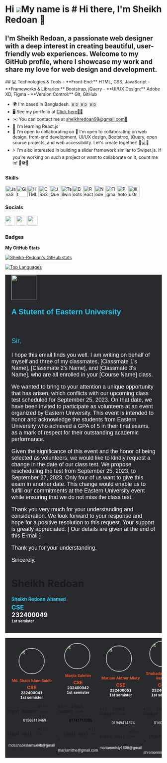 Hi ![](https://user-images.githubusercontent.com/18350557/176309783-0785949b-9127-417c-8b55-ab5a4333674e.gif)My name is # Hi there, I'm Sheikh Redoan 👋
========================================================================================================================================================

I'm Sheikh Redoan, a passionate web designer with a deep interest in creating beautiful, user-friendly web experiences. Welcome to my GitHub profile, where I showcase my work and share my love for web design and development.
--------------------------------------------------------------------------------------------------------------------------------------------------------------------------------------------------------------------------------

\## 💻 Technologies & Tools - \*\*Front-End:\*\* HTML, CSS, JavaScript - \*\*Frameworks & Libraries:\*\* Bootstrap, jQuery - \*\*UI/UX Design:\*\* Adobe XD, Figma - \*\*Version Control:\*\* Git, GitHub

*   🌍  I'm based in Bangladesh. 🇧🇩 🇧🇩 🇧🇩
*   🖥️  See my portfolio at [Click here👨‍💻](http://sheikhredoan.netlify.app/)
*   ✉️  You can contact me at [sheikhredoan99@gmail.com📧](mailto:sheikhredoan99@gmail.com📧)
*   🧠  I'm learning React.js
*   🤝  I'm open to collaborating on 🤝 I'm open to collaborating on web design, front-end development, UI/UX design, Bootstrap, jQuery, open source projects, and web accessibility. Let's create together! 🚀💻🎨
*   ⚡  I'm also interested in building a slider framework similar to Swiper.js. If you're working on such a project or want to collaborate on it, count me in! 📱🛠️🤝

### Skills 
<p align="left">
<a href="https://developer.mozilla.org/en-US/docs/Web/JavaScript" target="_blank" rel="noreferrer"><img src="https://raw.githubusercontent.com/danielcranney/readme-generator/main/public/icons/skills/javascript-colored.svg" width="36" height="36" alt="JavaScript" /></a><a href="https://git-scm.com/" target="_blank" rel="noreferrer"><img src="https://raw.githubusercontent.com/danielcranney/readme-generator/main/public/icons/skills/git-colored.svg" width="36" height="36" alt="Git" /></a><a href="https://developer.mozilla.org/en-US/docs/Glossary/HTML5" target="_blank" rel="noreferrer"><img src="https://raw.githubusercontent.com/danielcranney/readme-generator/main/public/icons/skills/html5-colored.svg" width="36" height="36" alt="HTML5" /></a><a href="https://www.w3.org/TR/CSS/#css" target="_blank" rel="noreferrer"><img src="https://raw.githubusercontent.com/danielcranney/readme-generator/main/public/icons/skills/css3-colored.svg" width="36" height="36" alt="CSS3" /></a><a href="https://jquery.com/" target="_blank" rel="noreferrer"><img src="https://raw.githubusercontent.com/danielcranney/readme-generator/main/public/icons/skills/jquery-colored.svg" width="36" height="36" alt="JQuery" /></a><a href="https://tailwindcss.com/" target="_blank" rel="noreferrer"><img src="https://raw.githubusercontent.com/danielcranney/readme-generator/main/public/icons/skills/tailwindcss-colored.svg" width="36" height="36" alt="TailwindCSS" /></a><a href="https://getbootstrap.com/" target="_blank" rel="noreferrer"><img src="https://raw.githubusercontent.com/danielcranney/readme-generator/main/public/icons/skills/bootstrap-colored.svg" width="36" height="36" alt="Bootstrap" /></a><a href="https://reactjs.org/" target="_blank" rel="noreferrer"><img src="https://raw.githubusercontent.com/danielcranney/readme-generator/main/public/icons/skills/react-colored.svg" width="36" height="36" alt="React" /></a><a href="https://nodejs.org/en/" target="_blank" rel="noreferrer"><img src="https://raw.githubusercontent.com/danielcranney/readme-generator/main/public/icons/skills/nodejs-colored.svg" width="36" height="36" alt="NodeJS" /></a><a href="https://www.figma.com/" target="_blank" rel="noreferrer"><img src="https://raw.githubusercontent.com/danielcranney/readme-generator/main/public/icons/skills/figma-colored.svg" width="36" height="36" alt="Figma" /></a><a href="https://www.adobe.com/uk/products/photoshop.html" target="_blank" rel="noreferrer"><img src="https://raw.githubusercontent.com/danielcranney/readme-generator/main/public/icons/skills/photoshop-colored.svg" width="36" height="36" alt="Photoshop" /></a><a href="https://www.adobe.com/uk/products/illustrator.html" target="_blank" rel="noreferrer"><img src="https://raw.githubusercontent.com/danielcranney/readme-generator/main/public/icons/skills/illustrator-colored.svg" width="36" height="36" alt="Illustrator" /></a>
                    </p>
                    

  ### Socials
                  
  <p align="left"> <a href="https://www.facebook.com/mdsrabon.988qqw" target="_blank" rel="noreferrer"> <img src="https://raw.githubusercontent.com/danielcranney/readme-generator/main/public/icons/socials/facebook.svg" width="32" height="32" /></a> <a href="https://www.github.com/Sheikh-Redoan" target="_blank" rel="noreferrer"> <img src="https://raw.githubusercontent.com/danielcranney/readme-generator/main/public/icons/socials/github.svg" width="32" height="32" /></a> <a href="https://www.linkedin.com/in/sheikh-redoan/" target="_blank" rel="noreferrer"><img src="https://raw.githubusercontent.com/danielcranney/readme-generator/main/public/icons/socials/linkedin.svg" width="32" height="32" /></a></p>

### Badges

<b>My GitHub Stats</b>

<a href="http://www.github.com/Sheikh-Redoan"><img src="https://github-readme-stats.vercel.app/api?username=Sheikh-Redoan&show_icons=true&hide=&count_private=true&title_color=3382ed&text_color=3382ed&icon_color=ffffff&bg_color=000000&hide_border=true&show_icons=true" alt="Sheikh-Redoan's GitHub stats" /></a>

<a href="https://github.com/Sheikh-Redoan" align="left"><img src="https://github-readme-stats.vercel.app/api/top-langs/?username=Sheikh-Redoan&langs_count=10&title_color=3382ed&text_color=3382ed&icon_color=ffffff&bg_color=000000&hide_border=true&locale=en&custom_title=Top%20%Languages" alt="Top Languages" /></a>


<table cellspacing="0" cellpadding="0" border="0" width="600" style="background-color: #282a2d;">
    <tr>
        <td style="padding: 0 20px;">
            <img style="width: 80px; display: inline-block; margin-right: 50px;" src="https://i.ibb.co/1XrvxMB/images.png" alt="">
            <p style="display: inline-block; vertical-align: top; font-size: 24px; font-weight: 700; color:#24c6ef; font-family: 'Gill Sans', 'Gill Sans MT', Calibri, 'Trebuchet MS', sans-serif;" >A Stutent of Eastern University</p>
        </td>
    </tr>
    <tr>
        <td style="padding: 20px;">
            <p style="font-size: 22px; color: #24c6ef; font-family: 'Gill Sans', 'Gill Sans MT', Calibri, 'Trebuchet MS', sans-serif;">Sir,</p>
            <p style="font-size: 18px; color: #fff; font-family: 'Gill Sans', 'Gill Sans MT', Calibri, 'Trebuchet MS', sans-serif;">I hope this email finds you well. I am writing on behalf of myself and three of my classmates, [Classmate 1's Name], [Classmate 2's Name], and [Classmate 3's Name], who are all enrolled in your [Course Name] class.</p>

<p style="font-size: 18px; color: #fff; font-family: 'Gill Sans', 'Gill Sans MT', Calibri, 'Trebuchet MS', sans-serif;">We wanted to bring to your attention a unique opportunity that has arisen, which conflicts with our upcoming class test scheduled for September 25, 2023. On that date, we have been invited to participate as volunteers at an event organized by Eastern University. This event is intended to honor and acknowledge the students from Eastern University who achieved a GPA of 5 in their final exams, as a mark of respect for their outstanding academic performance.</p>

<p style="font-size: 18px; color: #fff; font-family: 'Gill Sans', 'Gill Sans MT', Calibri, 'Trebuchet MS', sans-serif;">Given the significance of this event and the honor of being selected as volunteers, we would like to kindly request a change in the date of our class test. We propose rescheduling the test from September 25, 2023, to September 27, 2023. Only four of us want to give this exam in another date. This change would enable us to fulfill our commitments at the Eastern University event while ensuring that we do not miss the class test.</p>

  <p style="font-size: 18px; color: #fff; font-family: 'Gill Sans', 'Gill Sans MT', Calibri, 'Trebuchet MS', sans-serif;">Thank you very much for your understanding and consideration. We look forward to your response and hope for a positive resolution to this request. Your support is greatly appreciated. [ Our details are given at the end of this E-mail ]</p>

<p style="font-size: 18px; color: #fff; font-family: 'Gill Sans', 'Gill Sans MT', Calibri, 'Trebuchet MS', sans-serif;">Thank you for your understanding.</p>
            <p style="font-size: 18px; color: #fff; font-family: 'Gill Sans', 'Gill Sans MT', Calibri, 'Trebuchet MS', sans-serif;">Sincerely,</p>

<h1>Sheikh Redoan</h1>

            
<p style="font-size: 15px; font-weight: 700;
            color: #24c6ef; margin: 5px 0;">Sheikh Redoan Ahamed</p>

<p style="font-size: 20px; font-weight: 700;
            color: #24c6ef; margin: 0px 0;">CSE</p>
            <p style="font-size: 20px; font-weight: 700;
            color: #fff; margin: 0px 0;">232400049</p>
            <p style="font-size: 12px; font-weight: 700;
            color: #fff; margin: 0px  0 10px;">1st semister</p>
        </td>
    </tr>

  <tr>
        <table cellspacing="0" cellpadding="0" border="0" width="600" style="background-color: #282a2d;">
            <tr>
                <td style="width: 25%; padding: 0 0 5px 5px;"><img style="width: 80px; margin: 8px 38px; border-radius: 50%; border: 2px solid silver;" src="https://i.ibb.co/bzgxM7L/sakib.jpg" alt="">
                <p style="font-size: 12px; font-weight: 700;
                color: #ef5224; margin: 5px 0; text-align: center;">Md. Shabi Islam Sakib</p>

<p style="font-size: 15px; font-weight: 700;
                color: #ef5224; margin: 0px 0; text-align: center">CSE</p>

<p style="font-size: 12px; font-weight: 700;
                color: #fff; margin: 0px 0; text-align: center">232400041</p>

  <p style="font-size: 12px; font-weight: 700;
                color: #fff; margin: 0px  0 10px; text-align: center">1st semister</p>
                
                <!-- input number -->
  <p style="margin: 0; padding: 0; line-height: .8; text-align: center"><a style="font-family:     'Roboto', sans-serif;font-size: 12px; color: #fff; text-decoration: none; " href="tel:01568119469"><img style="width: 12px; height: auto; margin:0 2px;" src="https://i.postimg.cc/Dwdcyh5c/whats-app-icon.png" alt="">  01568119469 </a></p>
                <!-- input number -->


                <!-- input mail -->
  <p style="margin: 5px 0; padding: 0; line-height: .8; text-align: center"><a style="font-family: 'Montserrat', sans-serif; font-size: 12px; color: #fff; text-decoration: none; " href="mailto:
                    mdsahabiislamsakib@gmail.com"><img style="width: 12px; height: auto; margin:0 2px;" src="https://i.postimg.cc/fy9R5HpH/teligram-icon.png" alt=""> 
                    mdsahabiislamsakib@gmail</a></p>
                <!-- input mail -->
                </td>


  <td style="width: 25%; padding: 0 0 5px 5px;"><img style="width: 80px; margin: 8px 20px; border-radius: 50%; border: 2px solid silver;" src="https://i.ibb.co/9y6xPrh/Margiya.jpg" alt="">
                <p style="font-size: 12px; font-weight: 700;
                color: #ef5224; margin: 5px 0; text-align: center;">Marjia Salehin</p>

<p style="font-size: 15px; font-weight: 700;
                color: #ef5224; margin: 0px 0; text-align: center">CSE</p>
<p style="font-size: 12px; font-weight: 700;
                color: #fff; margin: 0px 0; text-align: center">232400042</p>
<p style="font-size: 12px; font-weight: 700;
                color: #fff; margin: 0px  0 10px; text-align: center">1st semister</p>
                
                
                  <!-- input number -->
 <p style="margin: 0; padding: 0; line-height: .8; text-align: center"><a style="font-family:     'Roboto', sans-serif;font-size: 12px; color: #000; text-decoration: none; " href="tel:01741713286"><img style="width: 12px; height: auto; margin:0 2px;" src="https://i.postimg.cc/Dwdcyh5c/whats-app-icon.png" alt="">01741713286 </a></p>
                <!-- input number -->


                <!-- input mail -->
 <p style="margin: 5px 0; padding: 0; line-height: .8; text-align: center"><a style="font-family: 'Montserrat', sans-serif; font-size: 12px; color: #fff; text-decoration: none; " href="mailto:
                    marjiamithe@gmail.com"><img style="width: 12px; height: auto; margin:0 2px;" src="https://i.postimg.cc/fy9R5HpH/teligram-icon.png" alt=""> 
                    marjiamithe@gmail.com</a></p>
                <!-- input mail -->
                </td>


 <td style="width: 25%; padding: 0 0 5px 5px;"><img style="width: 80px; margin: 8px 20px; border-radius: 50%; border: 2px solid silver;" src="https://i.ibb.co/MfGPSxx/misty.jpg" alt="">
                <p style="font-size: 12px; font-weight: 700;
                color: #ef5224; margin: 5px 0; text-align: center;">Mariam Akther Misty</p>

   <p style="font-size: 15px; font-weight: 700;
                color: #ef5224; margin: 0px 0; text-align: center">CSE</p>

<p style="font-size: 12px; font-weight: 700;
                color: #fff; margin: 0px 0; text-align: center">232400051</p>

<p style="font-size: 12px; font-weight: 700;
                color: #fff; margin: 0px  0 10px; text-align: center">1st semister</p>
                
                
                  <!-- input number -->
 <p style="margin: 0; padding: 0; line-height: .8; text-align: center"><a style="font-family:     'Roboto', sans-serif;font-size: 12px; color: #fff; text-decoration: none; " href="tel:01949414574"><img style="width: 12px; height: auto; margin:0 2px;" src="https://i.postimg.cc/Dwdcyh5c/whats-app-icon.png" alt="">01949414574 </a></p>
                <!-- input number -->


                <!-- input mail -->
<p style="margin: 5px 0; padding: 0; line-height: .8; text-align: center"><a style="font-family: 'Montserrat', sans-serif; font-size: 12px; color: #fff; text-decoration: none; " href="mailto:
                    mariammisty1608@gmail.com"><img style="width: 12px; height: auto; margin:0 2px;" src="https://i.postimg.cc/fy9R5HpH/teligram-icon.png" alt=""> 
                    mariammisty1608@gmail</a></p>
                <!-- input mail -->
                </td>


<td style="width: 25%; padding: 0 0 5px 5px;"><img style="width: 80px; margin: 8px 20px; border-radius: 50%; border: 2px solid silver;" src="https://i.ibb.co/4dPT08G/Remon.jpg" alt="">
                <p style="font-size: 12px; font-weight: 700;
                color: #ef5224; margin: 5px 0; text-align: center;">Shahadat Hossain Remon</p>

  <p style="font-size: 15px; font-weight: 700;
                color: #ef5224; margin: 0px 0; text-align: center">CSE</p>

<p style="font-size: 12px; font-weight: 700;
                color: #fff; margin: 0px 0; text-align: center">232400052</p>

 <p style="font-size: 12px; font-weight: 700;
                color: #fff; margin: 0px  0 10px; text-align: center">1st semister</p>
                
                
                  <!-- input number -->
 <p style="margin: 0; padding: 0; line-height: .8; text-align: center"><a style="font-family:     'Roboto', sans-serif;font-size: 12px; color: #fff; text-decoration: none; " href="tel:01608021806"><img style="width: 12px; height: auto; margin:0 2px;" src="https://i.postimg.cc/Dwdcyh5c/whats-app-icon.png" alt=""> 01608021806 </a></p>
                <!-- input number -->


                <!-- input mail -->
 <p style="margin: 5px 0; padding: 0; line-height: .8; text-align: center"><a style="font-family: 'Montserrat', sans-serif; font-size: 12px; color: #fff; text-decoration: none; " href="mailto:
                    shremonmiraza@gmail.com"><img style="width: 12px; height: auto; margin:0 2px;" src="https://i.postimg.cc/fy9R5HpH/teligram-icon.png" alt=""> 
                    shremonmiraza@gmail</a></p>
                <!-- input mail -->
                </td>
            </tr>
        </table>
    </tr>
</table>
